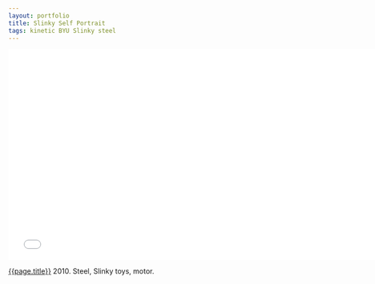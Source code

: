 ```yaml
---
layout: portfolio
title: Slinky Self Portrait
tags: kinetic BYU Slinky steel 
---
```


<iframe src="//player.vimeo.com/video/56941584?title=0&amp;byline=0&amp;portrait=0" width="750" height="422" frameborder="0" webkitallowfullscreen mozallowfullscreen allowfullscreen></iframe> 

[{{page.title}}](http://vimeo.com/56941584)  2010.  Steel, Slinky toys, motor.

